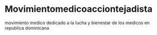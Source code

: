 # Movimientomedicoacciontejadista
movimiento medico dedicado a la lucha y bienestar de los medicos en republica dominicana
